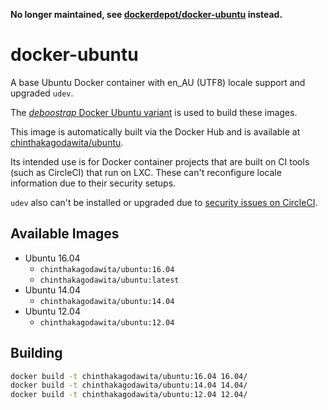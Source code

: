 **No longer maintained, see [dockerdepot/docker-ubuntu](https://github.com/dockerdepot/docker-ubuntu) instead.**

# docker-ubuntu
A base Ubuntu Docker container with en_AU (UTF8) locale support and upgraded `udev`.

The [_deboostrap_ Docker Ubuntu variant](https://hub.docker.com/_/ubuntu-debootstrap/) is used to build these images.

This image is automatically built via the Docker Hub and is available at [chinthakagodawita/ubuntu](https://hub.docker.com/r/chinthakagodawita/ubuntu/).

Its intended use is for Docker container projects that are built on CI tools (such as CircleCI) that run on LXC. These can't reconfigure locale information due to their security setups.

`udev` also can't be installed or upgraded due to [security issues on CircleCI](https://discuss.circleci.com/t/unable-to-install-udev-package-apparmor/657/2).

## Available Images

* Ubuntu 16.04
    - `chinthakagodawita/ubuntu:16.04`
    - `chinthakagodawita/ubuntu:latest`
* Ubuntu 14.04
    - `chinthakagodawita/ubuntu:14.04`
* Ubuntu 12.04
    - `chinthakagodawita/ubuntu:12.04`

## Building
```bash
docker build -t chinthakagodawita/ubuntu:16.04 16.04/
docker build -t chinthakagodawita/ubuntu:14.04 14.04/
docker build -t chinthakagodawita/ubuntu:12.04 12.04/
```
